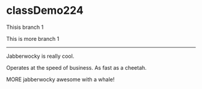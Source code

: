 # classDemo224

Thisis branch 1

This is more branch 1

---

Jabberwocky is really cool.

Operates at the speed of business. As fast as a cheetah.

MORE jabberwocky awesome with a whale!